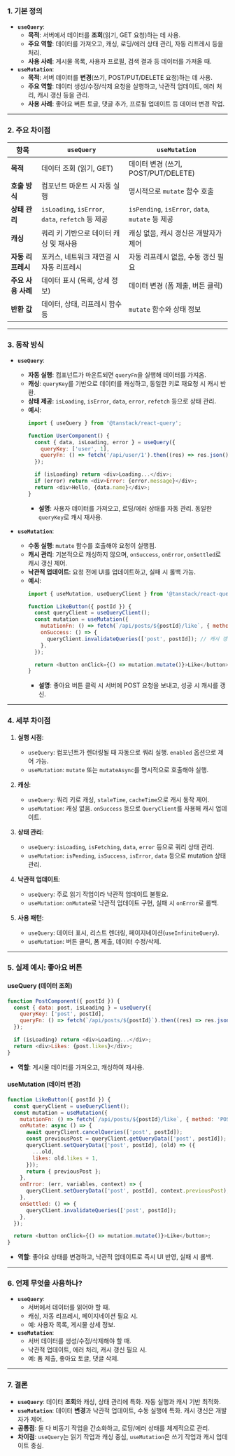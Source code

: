 
### **1. 기본 정의**
- **`useQuery`**:
  - **목적**: 서버에서 데이터를 **조회**(읽기, GET 요청)하는 데 사용.
  - **주요 역할**: 데이터를 가져오고, 캐싱, 로딩/에러 상태 관리, 자동 리프레시 등을 처리.
  - **사용 사례**: 게시물 목록, 사용자 프로필, 검색 결과 등 데이터를 가져올 때.
- **`useMutation`**:
  - **목적**: 서버 데이터를 **변경**(쓰기, POST/PUT/DELETE 요청)하는 데 사용.
  - **주요 역할**: 데이터 생성/수정/삭제 요청을 실행하고, 낙관적 업데이트, 에러 처리, 캐시 갱신 등을 관리.
  - **사용 사례**: 좋아요 버튼 토글, 댓글 추가, 프로필 업데이트 등 데이터 변경 작업.

---

### **2. 주요 차이점**
| 항목                | `useQuery`                              | `useMutation`                           |
|---------------------|-----------------------------------------|-----------------------------------------|
| **목적**            | 데이터 조회 (읽기, GET)                 | 데이터 변경 (쓰기, POST/PUT/DELETE)     |
| **호출 방식**       | 컴포넌트 마운트 시 자동 실행            | 명시적으로 `mutate` 함수 호출           |
| **상태 관리**       | `isLoading`, `isError`, `data`, `refetch` 등 제공 | `isPending`, `isError`, `data`, `mutate` 등 제공 |
| **캐싱**            | 쿼리 키 기반으로 데이터 캐싱 및 재사용 | 캐싱 없음, 캐시 갱신은 개발자가 제어  |
| **자동 리프레시**   | 포커스, 네트워크 재연결 시 자동 리프레시 | 자동 리프레시 없음, 수동 갱신 필요    |
| **주요 사용 사례**  | 데이터 표시 (목록, 상세 정보)          | 데이터 변경 (폼 제출, 버튼 클릭)       |
| **반환 값**         | 데이터, 상태, 리프레시 함수 등          | `mutate` 함수와 상태 정보              |

---

### **3. 동작 방식**
- **`useQuery`**:
  - **자동 실행**: 컴포넌트가 마운트되면 `queryFn`을 실행해 데이터를 가져옴.
  - **캐싱**: `queryKey`를 기반으로 데이터를 캐싱하고, 동일한 키로 재요청 시 캐시 반환.
  - **상태 제공**: `isLoading`, `isError`, `data`, `error`, `refetch` 등으로 상태 관리.
  - **예시**:
    ```javascript
    import { useQuery } from '@tanstack/react-query';

    function UserComponent() {
      const { data, isLoading, error } = useQuery({
        queryKey: ['user', 1],
        queryFn: () => fetch('/api/user/1').then((res) => res.json()),
      });

      if (isLoading) return <div>Loading...</div>;
      if (error) return <div>Error: {error.message}</div>;
      return <div>Hello, {data.name}</div>;
    }
    ```
    - **설명**: 사용자 데이터를 가져오고, 로딩/에러 상태를 자동 관리. 동일한 `queryKey`로 캐시 재사용.

- **`useMutation`**:
  - **수동 실행**: `mutate` 함수를 호출해야 요청이 실행됨.
  - **캐시 관리**: 기본적으로 캐싱하지 않으며, `onSuccess`, `onError`, `onSettled`로 캐시 갱신 제어.
  - **낙관적 업데이트**: 요청 전에 UI를 업데이트하고, 실패 시 롤백 가능.
  - **예시**:
    ```javascript
    import { useMutation, useQueryClient } from '@tanstack/react-query';

    function LikeButton({ postId }) {
      const queryClient = useQueryClient();
      const mutation = useMutation({
        mutationFn: () => fetch(`/api/posts/${postId}/like`, { method: 'POST' }).then((res) => res.json()),
        onSuccess: () => {
          queryClient.invalidateQueries(['post', postId]); // 캐시 갱신
        },
      });

      return <button onClick={() => mutation.mutate()}>Like</button>;
    }
    ```
    - **설명**: 좋아요 버튼 클릭 시 서버에 POST 요청을 보내고, 성공 시 캐시를 갱신.

---

### **4. 세부 차이점**
1. **실행 시점**:
   - `useQuery`: 컴포넌트가 렌더링될 때 자동으로 쿼리 실행. `enabled` 옵션으로 제어 가능.
   - `useMutation`: `mutate` 또는 `mutateAsync`를 명시적으로 호출해야 실행.

2. **캐싱**:
   - `useQuery`: 쿼리 키로 캐싱, `staleTime`, `cacheTime`으로 캐시 동작 제어.
   - `useMutation`: 캐싱 없음. `onSuccess` 등으로 `QueryClient`를 사용해 캐시 업데이트.

3. **상태 관리**:
   - `useQuery`: `isLoading`, `isFetching`, `data`, `error` 등으로 쿼리 상태 관리.
   - `useMutation`: `isPending`, `isSuccess`, `isError`, `data` 등으로 mutation 상태 관리.

4. **낙관적 업데이트**:
   - `useQuery`: 주로 읽기 작업이라 낙관적 업데이트 불필요.
   - `useMutation`: `onMutate`로 낙관적 업데이트 구현, 실패 시 `onError`로 롤백.

5. **사용 패턴**:
   - `useQuery`: 데이터 표시, 리스트 렌더링, 페이지네이션(`useInfiniteQuery`).
   - `useMutation`: 버튼 클릭, 폼 제출, 데이터 수정/삭제.

---

### **5. 실제 예시: 좋아요 버튼**
#### **useQuery (데이터 조회)**
```javascript
function PostComponent({ postId }) {
  const { data: post, isLoading } = useQuery({
    queryKey: ['post', postId],
    queryFn: () => fetch(`/api/posts/${postId}`).then((res) => res.json()),
  });

  if (isLoading) return <div>Loading...</div>;
  return <div>Likes: {post.likes}</div>;
}
```
- **역할**: 게시물 데이터를 가져오고, 캐싱하여 재사용.

#### **useMutation (데이터 변경)**
```javascript
function LikeButton({ postId }) {
  const queryClient = useQueryClient();
  const mutation = useMutation({
    mutationFn: () => fetch(`/api/posts/${postId}/like`, { method: 'POST' }).then((res) => res.json()),
    onMutate: async () => {
      await queryClient.cancelQueries(['post', postId]);
      const previousPost = queryClient.getQueryData(['post', postId]);
      queryClient.setQueryData(['post', postId], (old) => ({
        ...old,
        likes: old.likes + 1,
      }));
      return { previousPost };
    },
    onError: (err, variables, context) => {
      queryClient.setQueryData(['post', postId], context.previousPost);
    },
    onSettled: () => {
      queryClient.invalidateQueries(['post', postId]);
    },
  });

  return <button onClick={() => mutation.mutate()}>Like</button>;
}
```
- **역할**: 좋아요 상태를 변경하고, 낙관적 업데이트로 즉시 UI 반영, 실패 시 롤백.

---

### **6. 언제 무엇을 사용하나?**
- **`useQuery`**:
  - 서버에서 데이터를 읽어야 할 때.
  - 캐싱, 자동 리프레시, 페이지네이션 필요 시.
  - 예: 사용자 목록, 게시물 상세 정보.
- **`useMutation`**:
  - 서버 데이터를 생성/수정/삭제해야 할 때.
  - 낙관적 업데이트, 에러 처리, 캐시 갱신 필요 시.
  - 예: 폼 제출, 좋아요 토글, 댓글 삭제.

---

### **7. 결론**
- **`useQuery`**: 데이터 **조회**와 캐싱, 상태 관리에 특화. 자동 실행과 캐시 기반 최적화.
- **`useMutation`**: 데이터 **변경**과 낙관적 업데이트, 수동 실행에 특화. 캐시 갱신은 개발자가 제어.
- **공통점**: 둘 다 비동기 작업을 간소화하고, 로딩/에러 상태를 체계적으로 관리.
- **차이점**: `useQuery`는 읽기 작업과 캐싱 중심, `useMutation`은 쓰기 작업과 캐시 업데이트 중심.